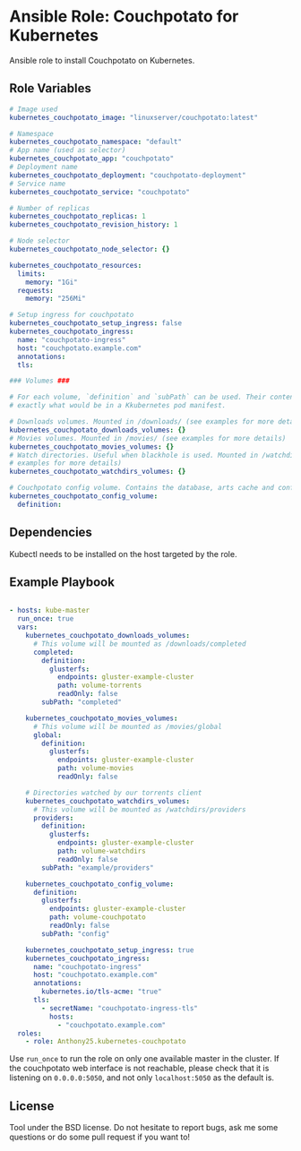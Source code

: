 Ansible Role: Couchpotato for Kubernetes
========================================

Ansible role to install Couchpotato on Kubernetes.

Role Variables
--------------

```yaml
# Image used
kubernetes_couchpotato_image: "linuxserver/couchpotato:latest"

# Namespace
kubernetes_couchpotato_namespace: "default"
# App name (used as selector)
kubernetes_couchpotato_app: "couchpotato"
# Deployment name
kubernetes_couchpotato_deployment: "couchpotato-deployment"
# Service name
kubernetes_couchpotato_service: "couchpotato"

# Number of replicas
kubernetes_couchpotato_replicas: 1
kubernetes_couchpotato_revision_history: 1

# Node selector
kubernetes_couchpotato_node_selector: {}

kubernetes_couchpotato_resources:
  limits:
    memory: "1Gi"
  requests:
    memory: "256Mi"

# Setup ingress for couchpotato
kubernetes_couchpotato_setup_ingress: false
kubernetes_couchpotato_ingress:
  name: "couchpotato-ingress"
  host: "couchpotato.example.com"
  annotations:
  tls:

### Volumes ###

# For each volume, `definition` and `subPath` can be used. Their content is
# exactly what would be in a Kkubernetes pod manifest.

# Downloads volumes. Mounted in /downloads/ (see examples for more details)
kubernetes_couchpotato_downloads_volumes: {}
# Movies volumes. Mounted in /movies/ (see examples for more details)
kubernetes_couchpotato_movies_volumes: {}
# Watch directories. Useful when blackhole is used. Mounted in /watchdirs/ (see
# examples for more details)
kubernetes_couchpotato_watchdirs_volumes: {}

# Couchpotato config volume. Contains the database, arts cache and config.
kubernetes_couchpotato_config_volume:
  definition:
```

Dependencies
------------

Kubectl needs to be installed on the host targeted by the role.


Example Playbook
----------------

```yaml

- hosts: kube-master
  run_once: true
  vars:
    kubernetes_couchpotato_downloads_volumes:
      # This volume will be mounted as /downloads/completed
      completed:
        definition:
          glusterfs:
            endpoints: gluster-example-cluster
            path: volume-torrents
            readOnly: false
        subPath: "completed"

    kubernetes_couchpotato_movies_volumes:
      # This volume will be mounted as /movies/global
      global:
        definition:
          glusterfs:
            endpoints: gluster-example-cluster
            path: volume-movies
            readOnly: false

    # Directories watched by our torrents client
    kubernetes_couchpotato_watchdirs_volumes:
      # This volume will be mounted as /watchdirs/providers
      providers:
        definition:
          glusterfs:
            endpoints: gluster-example-cluster
            path: volume-watchdirs
            readOnly: false
        subPath: "example/providers"

    kubernetes_couchpotato_config_volume:
      definition:
        glusterfs:
          endpoints: gluster-example-cluster
          path: volume-couchpotato
          readOnly: false
        subPath: "config"

    kubernetes_couchpotato_setup_ingress: true
    kubernetes_couchpotato_ingress:
      name: "couchpotato-ingress"
      host: "couchpotato.example.com"
      annotations:
        kubernetes.io/tls-acme: "true"
      tls:
        - secretName: "couchpotato-ingress-tls"
          hosts:
            - "couchpotato.example.com"
  roles:
    - role: Anthony25.kubernetes-couchpotato
```

Use `run_once` to run the role on only one available master in the cluster.
If the couchpotato web interface is not reachable, please check that it is
listening on `0.0.0.0:5050`, and not only `localhost:5050` as the default is.

License
-------

Tool under the BSD license. Do not hesitate to report bugs, ask me some
questions or do some pull request if you want to!
